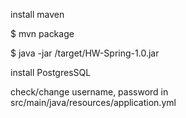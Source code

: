 

install maven 

$ mvn package

$ java -jar /target/HW-Spring-1.0.jar

install PostgresSQL 

check/change username, password in src/main/java/resources/application.yml

